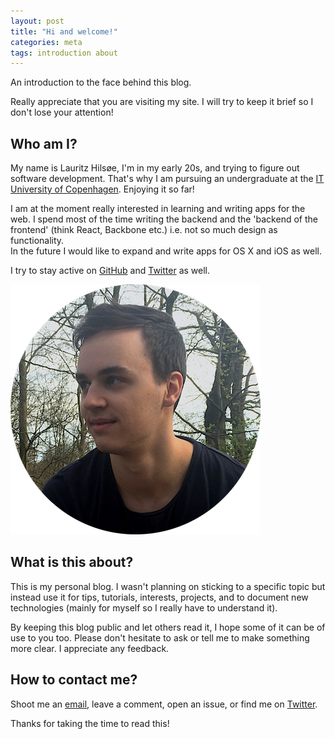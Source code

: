```yaml
---
layout: post
title: "Hi and welcome!"
categories: meta
tags: introduction about
---
```


An introduction to the face behind this blog.

<!--more-->

Really appreciate that you are visiting my site. I will try to keep it brief so I
don't lose your attention!

## Who am I?
My name is Lauritz Hilsøe, I'm in my early 20s, and trying to figure out
software development. That's why I am pursuing an undergraduate at the [IT
University of Copenhagen][itu]. Enjoying it so far!

I am at the moment really interested in learning and writing apps for the web. I
spend most of the time writing the backend and the 'backend of the frontend'
(think React, Backbone etc.) i.e. not so much design as functionality.  
In the future I would like to expand and write apps for OS X and iOS as well.

I try to stay active on [GitHub][github] and [Twitter][twitter] as well.

![My face](/images/profile.png)

## What is this about?
This is my personal blog. I wasn't planning on sticking to a specific topic but
instead use it for tips, tutorials, interests, projects, and to document new
technologies (mainly for myself so I really have to understand it).

By keeping this blog public and let others read it, I hope some of it can be of
use to you too. Please don't hesitate to ask or tell me to make something more
clear. I appreciate any feedback.

## How to contact me?
Shoot me an [email][email], leave a comment, open an issue, or find me on
[Twitter][twitter].

Thanks for taking the time to read this!

[itu]:     http://en.itu.dk/Programmes/BSc-Programmes/Software-Development
[github]:  https://github.com/lauritzsh/
[twitter]: https://twitter.com/lauritzsh/
[email]:   mailto:mail@lauritz.me
